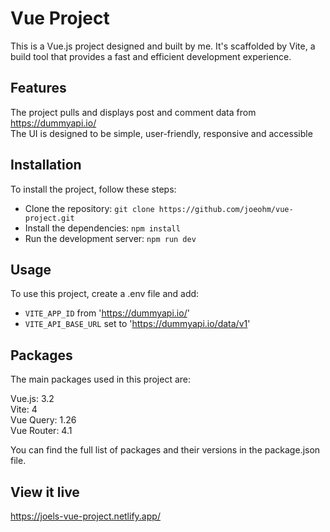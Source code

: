 # Vue Project

This is a Vue.js project designed and built by me. It's scaffolded by Vite, a build tool that provides a fast and efficient development experience.

## Features

The project pulls and displays post and comment data from https://dummyapi.io/  
The UI is designed to be simple, user-friendly, responsive and accessible

## Installation

To install the project, follow these steps:

- Clone the repository: `git clone https://github.com/joeohm/vue-project.git`
- Install the dependencies: `npm install`
- Run the development server: `npm run dev`

## Usage

To use this project, create a .env file and add:

- `VITE_APP_ID` from 'https://dummyapi.io/'
- `VITE_API_BASE_URL` set to 'https://dummyapi.io/data/v1'

## Packages

The main packages used in this project are:

Vue.js: 3.2  
Vite: 4  
Vue Query: 1.26  
Vue Router: 4.1  

You can find the full list of packages and their versions in the package.json file.

## View it live

https://joels-vue-project.netlify.app/
